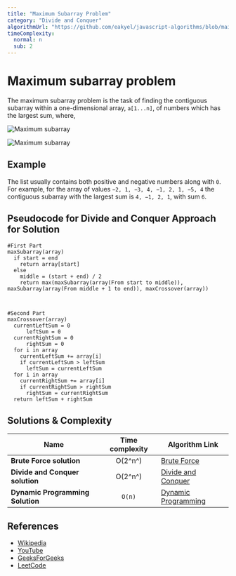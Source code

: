 ```yaml
---
title: "Maximum Subarray Problem"
category: "Divide and Conquer"
algorithmUrl: "https://github.com/eakyel/javascript-algorithms/blob/main/bfMaximumSubarray.js"
timeComplexity:
  normal: n
  sub: 2
---
```


# Maximum subarray problem

The maximum subarray problem is the task of finding the contiguous
subarray within a one-dimensional array, `a[1...n]`, of numbers
which has the largest sum, where,

![Maximum subarray](https://wikimedia.org/api/rest_v1/media/math/render/svg/e8960f093107b71b21827e726e2bad8b023779b2)

![Maximum subarray](https://www.geeksforgeeks.org/wp-content/uploads/kadane-Algorithm.png)

## Example

The list usually contains both positive and negative numbers along
with `0`. For example, for the array of
values `−2, 1, −3, 4, −1, 2, 1, −5, 4` the contiguous subarray
with the largest sum is `4, −1, 2, 1`, with sum `6`.

## Pseudocode for Divide and Conquer Approach for Solution

```
#First Part
maxSubarray(array)
  if start = end
    return array[start]
  else
    middle = (start + end) / 2
    return max(maxSubarray(array(From start to middle)), maxSubarray(array(From middle + 1 to end)), maxCrossover(array))



#Second Part
maxCrossover(array)
  currentLeftSum = 0
      leftSum = 0
  currentRightSum = 0
      rightSum = 0
  for i in array
    currentLeftSum += array[i]
    if currentLeftSum > leftSum
      leftSum = currentLeftSum
  for i in array
    currentRightSum += array[i]
    if currentRightSum > rightSum
      rightSum = currentRightSum
  return leftSum + rightSum
```

## Solutions & Complexity

| Name                             | Time complexity | Algorithm Link                                                                                           |
| -------------------------------- | :-------------: | -------------------------------------------------------------------------------------------------------- |
| **Brute Force solution**         |     O(2^n^)     | [Brute Force](https://github.com/eakyel/javascript-algorithms/blob/main/bfMaximumSubarray.js)            |
| **Divide and Conquer solution**  |     O(2^n^)     | [Divide and Conquer](https://github.com/eakyel/javascript-algorithms/blob/main/dcMaximumSubarraySum.js)  |
| **Dynamic Programming Solution** |     `O(n)`      | [Dynamic Programming](https://github.com/eakyel/javascript-algorithms/blob/main/dpMaximumSubarraySum.js) |

## References

- [Wikipedia](https://en.wikipedia.org/wiki/Maximum_subarray_problem)
- [YouTube](https://www.youtube.com/watch?v=ohHWQf1HDfU&list=PLLXdhg_r2hKA7DPDsunoDZ-Z769jWn4R8)
- [GeeksForGeeks](https://www.geeksforgeeks.org/largest-sum-contiguous-subarray/)
- [LeetCode](https://leetcode.com/explore/interview/card/top-interview-questions-easy/97/dynamic-programming/566/discuss/1595195/C++Python-7-Simple-Solutions-w-Explanation-or-Brute-Force-+-DP-+-Kadane-+-Divide-and-Conquer)
